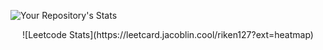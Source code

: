 ![Your Repository's Stats](https://github-readme-stats.vercel.app/api/top-langs/?username=riken127&theme=blue-green)
<div align="center"> ![Leetcode Stats](https://leetcard.jacoblin.cool/riken127?ext=heatmap) </div>
